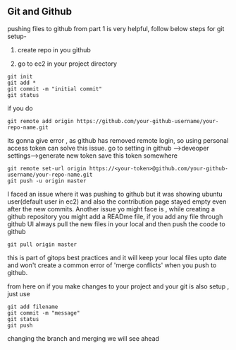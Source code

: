 ## Git and Github

pushing files to github from part 1 is very helpful, follow below steps for git setup-

1. create repo in you github

2. go to ec2 in your project directory

```
git init
git add *
git commit -m "initial commit"
git status
```

if you do 
```
git remote add origin https://github.com/your-github-username/your-repo-name.git
```
its gonna give error , as github has removed remote login, so using personal access token can solve this issue.
go to setting in github -->deveoper settings-->generate new token
save this token somewhere

```
git remote set-url origin https://<your-token>@github.com/your-github-username/your-repo-name.git
git push -u origin master
```

I faced an issue where it was pushing to github but it was showing ubuntu user(default user in ec2) and also the contribution page stayed empty even after the new commits.
Another issue yo might face is , while creating a github repository you might add a READme file, if you add any file through github UI always pull the new files in your local and then push the coode to github
```
git pull origin master
```
this is part of gitops best practices and it will keep your local files upto date and won't create a common error of 'merge conflicts' when you push to github. 

from here on if you make changes to your project and your git is also setup , just use 

```
git add filename
git commit -m "message"
git status
git push
```

changing the branch and merging we will see ahead
